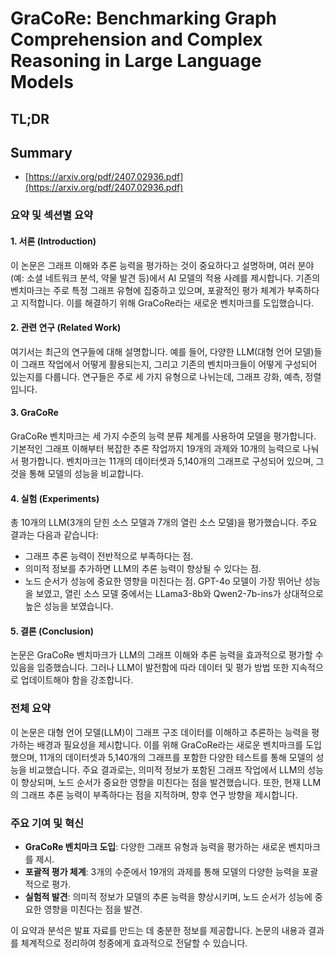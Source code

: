 # GraCoRe: Benchmarking Graph Comprehension and Complex Reasoning in Large Language Models
## TL;DR
## Summary
- [https://arxiv.org/pdf/2407.02936.pdf](https://arxiv.org/pdf/2407.02936.pdf)

### 요약 및 섹션별 요약

#### 1. 서론 (Introduction)
이 논문은 그래프 이해와 추론 능력을 평가하는 것이 중요하다고 설명하며, 여러 분야(예: 소셜 네트워크 분석, 약물 발견 등)에서 AI 모델의 적용 사례를 제시합니다. 기존의 벤치마크는 주로 특정 그래프 유형에 집중하고 있으며, 포괄적인 평가 체계가 부족하다고 지적합니다. 이를 해결하기 위해 GraCoRe라는 새로운 벤치마크를 도입했습니다.

#### 2. 관련 연구 (Related Work)
여기서는 최근의 연구들에 대해 설명합니다. 예를 들어, 다양한 LLM(대형 언어 모델)들이 그래프 작업에서 어떻게 활용되는지, 그리고 기존의 벤치마크들이 어떻게 구성되어 있는지를 다룹니다. 연구들은 주로 세 가지 유형으로 나뉘는데, 그래프 강화, 예측, 정렬입니다.

#### 3. GraCoRe
GraCoRe 벤치마크는 세 가지 수준의 능력 분류 체계를 사용하여 모델을 평가합니다. 기본적인 그래프 이해부터 복잡한 추론 작업까지 19개의 과제와 10개의 능력으로 나눠서 평가합니다. 벤치마크는 11개의 데이터셋과 5,140개의 그래프로 구성되어 있으며, 그것을 통해 모델의 성능을 비교합니다.

#### 4. 실험 (Experiments)
총 10개의 LLM(3개의 닫힌 소스 모델과 7개의 열린 소스 모델)을 평가했습니다. 주요 결과는 다음과 같습니다:
- 그래프 추론 능력이 전반적으로 부족하다는 점.
- 의미적 정보를 추가하면 LLM의 추론 능력이 향상될 수 있다는 점.
- 노드 순서가 성능에 중요한 영향을 미친다는 점.
GPT-4o 모델이 가장 뛰어난 성능을 보였고, 열린 소스 모델 중에서는 LLama3-8b와 Qwen2-7b-ins가 상대적으로 높은 성능을 보였습니다.

#### 5. 결론 (Conclusion)
논문은 GraCoRe 벤치마크가 LLM의 그래프 이해와 추론 능력을 효과적으로 평가할 수 있음을 입증했습니다. 그러나 LLM이 발전함에 따라 데이터 및 평가 방법 또한 지속적으로 업데이트해야 함을 강조합니다.

### 전체 요약
이 논문은 대형 언어 모델(LLM)이 그래프 구조 데이터를 이해하고 추론하는 능력을 평가하는 배경과 필요성을 제시합니다. 이를 위해 GraCoRe라는 새로운 벤치마크를 도입했으며, 11개의 데이터셋과 5,140개의 그래프를 포함한 다양한 테스트를 통해 모델의 성능을 비교했습니다. 주요 결과로는, 의미적 정보가 포함된 그래프 작업에서 LLM의 성능이 향상되며, 노드 순서가 중요한 영향을 미친다는 점을 발견했습니다. 또한, 현재 LLM의 그래프 추론 능력이 부족하다는 점을 지적하며, 향후 연구 방향을 제시합니다.

### 주요 기여 및 혁신
- **GraCoRe 벤치마크 도입**: 다양한 그래프 유형과 능력을 평가하는 새로운 벤치마크를 제시.
- **포괄적 평가 체계**: 3개의 수준에서 19개의 과제를 통해 모델의 다양한 능력을 포괄적으로 평가.
- **실험적 발견**: 의미적 정보가 모델의 추론 능력을 향상시키며, 노드 순서가 성능에 중요한 영향을 미친다는 점을 발견.

이 요약과 분석은 발표 자료를 만드는 데 충분한 정보를 제공합니다. 논문의 내용과 결과를 체계적으로 정리하여 청중에게 효과적으로 전달할 수 있습니다.